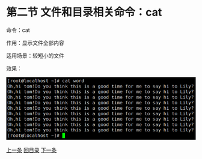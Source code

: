 # 第二节 文件和目录相关命令：cat

命令：cat

作用：显示文件全部内容

适用场景：较短小的文件

效果：

![images](images/img034.png)

[上一条](verse02-10-vim.html) [回目录](verse02-00-index.html) [下一条](verse02-12-less.html)